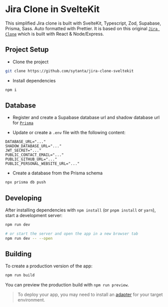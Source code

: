 # Jira Clone in SvelteKit

This simplified Jira clone is built with SvelteKit, Typescript, Zod, Supabase, Prisma, Sass. Auto formatted with Prettier. It is based on this original [`Jira Clone`](https://github.com/oldboyxx/jira_clone) which is built with React & Node/Express.

## Project Setup

- Clone the project

```sh
git clone https://github.com/sytanta/jira-clone-sveltekit
```

- Install dependencies

```sh
npm i
```

## Database

- Register and create a Supabase database url and shadow database url for [`Prisma`](https://supabase.com/docs/guides/integrations/prisma)

- Update or create a `.env` file with the following content:

```
DATABASE_URL="..."
SHADOW_DATABASE_URL="..."
JWT_SECRET="..."
PUBLIC_CONTACT_EMAIL="..."
PUBLIC_GITHUB_URL="..."
PUBLIC_PERSONAL_WEBSITE_URL="..."
```

- Create a database from the Prisma schema

```sh
npx prisma db push
```

## Developing

After installing dependencies with `npm install` (or `pnpm install` or `yarn`), start a development server:

```bash
npm run dev

# or start the server and open the app in a new browser tab
npm run dev -- --open
```

## Building

To create a production version of the app:

```bash
npm run build
```

You can preview the production build with `npm run preview`.

> To deploy your app, you may need to install an [adapter](https://kit.svelte.dev/docs/adapters) for your target environment.
